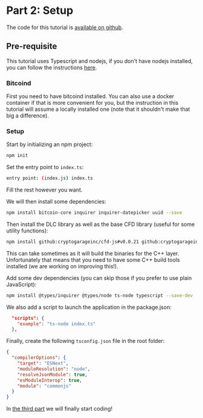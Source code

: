 # Part 2: Setup

The code for this tutorial is [available on github](https://github.com/p2pderivatives/cfd-dlc-js/tree/master/examples/dlccli).

## Pre-requisite

This tutorial uses Typescript and nodejs, if you don't have nodejs installed, you can follow the instructions [here](https://nodejs.org/en/).

### Bitcoind

First you need to have bitcoind installed.
You can also use a docker container if that is more convenient for you, but the instruction in this tutorial will assume a locally installed one (note that it shouldn't make that big a difference).

### Setup

Start by initializing an npm project:

```bash
npm init
```

Set the entry point to `index.ts`:

```bash
entry point: (index.js) index.ts
```

Fill the rest however you want.

We will then install some dependencies:

```bash
npm install bitcoin-core inquirer inquirer-datepicker uuid --save
```

Then install the DLC library as well as the base CFD library (useful for some utility functions):

```bash
npm install github:cryptogarageinc/cfd-js#v0.0.21 github:cryptogarageinc/cfd-dlc-js#v0.0.1
```

This can take sometimes as it will build the binaries for the C++ layer.
Unfortunately that means that you need to have some C++ build tools installed (we are working on improving this!).

Add some dev dependencies (you can skip those if you prefer to use plain JavaScript):

```bash
npm install @types/inquirer @types/node ts-node typescript --save-dev
```

We also add a script to launch the application in the package.json:

```json
  "scripts": {
    "example": "ts-node index.ts"
  },
```

Finally, create the following `tsconfig.json` file in the root folder:

```json
{
  "compilerOptions": {
    "target": "ESNext",
    "moduleResolution": "node",
    "resolveJsonModule": true,
    "esModuleInterop": true,
    "module": "commonjs"
  }
}
```

In [the third part](./part3.md) we will finally start coding!
